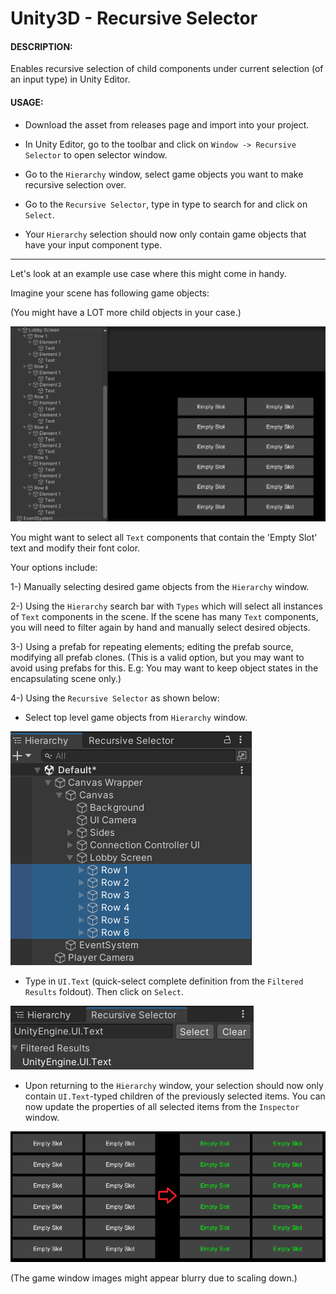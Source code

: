# Unity3D - Recursive Selector

#### DESCRIPTION:

Enables recursive selection of child components under current selection (of an input type) in Unity Editor.

#### USAGE:

- Download the asset from releases page and import into your project.

- In Unity Editor, go to the toolbar and click on `Window -> Recursive Selector` to open selector window.

- Go to the `Hierarchy` window, select game objects you want to make recursive selection over.

- Go to the `Recursive Selector`, type in type to search for and click on `Select`.

- Your `Hierarchy` selection should now only contain game objects that have your input component type.

---

Let's look at an example use case where this might come in handy.

Imagine your scene has following game objects:

(You might have a LOT more child objects in your case.)

![](/Readme/Example_Lobby_Representation.png)

You might want to select all `Text` components that contain the 'Empty Slot' text and modify their font color.

Your options include:

1-) Manually selecting desired game objects from the `Hierarchy` window.

2-) Using the `Hierarchy` search bar with `Types` which will select all instances of `Text` components in the scene. If the scene has many `Text` components, you will need to filter again by hand and manually select desired objects.

3-) Using a prefab for repeating elements; editing the prefab source, modifying all prefab clones. (This is a valid option, but you may want to avoid using prefabs for this. E.g: You may want to keep object states in the encapsulating scene only.)

4-) Using the `Recursive Selector` as shown below:


- Select top level game objects from `Hierarchy` window.

![](/Readme/Hierarchy_Selection.png)

- Type in `UI.Text` (quick-select complete definition from the `Filtered Results` foldout). Then click on `Select`.

![](/Readme/Recursive_Selector_Usage.png)

- Upon returning to the `Hierarchy` window, your selection should now only contain `UI.Text`-typed children of the previously selected items. You can now update the properties of all selected items from the `Inspector` window.

![](/Readme/Change.png)

(The game window images might appear blurry due to scaling down.)
